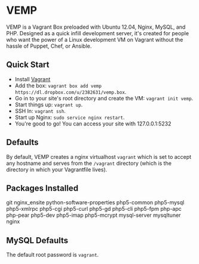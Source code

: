 VEMP
====

VEMP is a Vagrant Box preloaded with Ubuntu 12.04, Nginx, MySQL, and PHP. Designed as a quick infill development server, it's created for people who want the power of a Linux development VM on Vagrant without the hassle of Puppet, Chef, or Ansible. 

## Quick Start

* Install [Vagrant](http://vagrantup.com/)
* Add the box: `vagrant box add vemp https://dl.dropbox.com/u/2382631/vemp.box`.
* Go in to your site's root directory and create the VM: `vagrant init vemp`.
* Start things up: `vagrant up`.
* SSH In: `vagrant ssh`.
* Start up Nginx: `sudo service nginx restart`.
* You're good to go! You can access your site with 127.0.0.1:5232

## Defaults
By default, VEMP creates a nginx virtualhost `vagrant` which is set to accept any hostname and serves from the `/vagrant` directory (which is the directory in which your Vagrantfile lives).

## Packages Installed
git
nginx_ensite
python-software-properties
php5-common
php5-mysql
php5-xmlrpc
php5-cgi
php5-curl
php5-gd
php5-cli
php5-fpm
php-apc
php-pear
php5-dev
php5-imap
php5-mcrypt
mysql-server
mysqltuner
nginx

## MySQL Defaults
The default root password is `vagrant`.